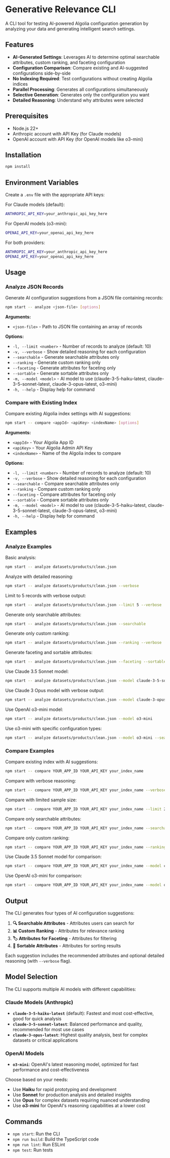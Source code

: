 # Generative Relevance CLI

A CLI tool for testing AI-powered Algolia configuration generation by analyzing your data and generating intelligent search settings.

## Features

- **AI-Generated Settings**: Leverages AI to determine optimal searchable attributes, custom ranking, and faceting configuration
- **Configuration Comparison**: Compare existing and AI-suggested configurations side-by-side
- **No Indexing Required**: Test configurations without creating Algolia indices
- **Parallel Processing**: Generates all configurations simultaneously
- **Selective Generation**: Generates only the configuration you want
- **Detailed Reasoning**: Understand why attributes were selected

## Prerequisites

- Node.js 22+
- Anthropic account with API Key (for Claude models)
- OpenAI account with API Key (for OpenAI models like o3-mini)

## Installation

```bash
npm install
```

## Environment Variables

Create a `.env` file with the appropriate API keys:

For Claude models (default):
```bash
ANTHROPIC_API_KEY=your_anthropic_api_key_here
```

For OpenAI models (o3-mini):
```bash
OPENAI_API_KEY=your_openai_api_key_here
```

For both providers:
```bash
ANTHROPIC_API_KEY=your_anthropic_api_key_here
OPENAI_API_KEY=your_openai_api_key_here
```

## Usage

### Analyze JSON Records

Generate AI configuration suggestions from a JSON file containing records:

```bash
npm start -- analyze <json-file> [options]
```

**Arguments:**
- `<json-file>` - Path to JSON file containing an array of records

**Options:**
- `-l, --limit <number>` - Number of records to analyze (default: 10)
- `-v, --verbose` - Show detailed reasoning for each configuration
- `--searchable` - Generate searchable attributes only
- `--ranking` - Generate custom ranking only
- `--faceting` - Generate attributes for faceting only
- `--sortable` - Generate sortable attributes only
- `-m, --model <model>` - AI model to use (claude-3-5-haiku-latest, claude-3-5-sonnet-latest, claude-3-opus-latest, o3-mini)
- `-h, --help` - Display help for command

### Compare with Existing Index

Compare existing Algolia index settings with AI suggestions:

```bash
npm start -- compare <appId> <apiKey> <indexName> [options]
```

**Arguments:**
- `<appId>` - Your Algolia App ID
- `<apiKey>` - Your Algolia Admin API Key
- `<indexName>` - Name of the Algolia index to compare

**Options:**
- `-l, --limit <number>` - Number of records to analyze (default: 10)
- `-v, --verbose` - Show detailed reasoning for each configuration
- `--searchable` - Compare searchable attributes only
- `--ranking` - Compare custom ranking only
- `--faceting` - Compare attributes for faceting only
- `--sortable` - Compare sortable attributes only
- `-m, --model <model>` - AI model to use (claude-3-5-haiku-latest, claude-3-5-sonnet-latest, claude-3-opus-latest, o3-mini)
- `-h, --help` - Display help for command

## Examples

### Analyze Examples

Basic analysis:
```bash
npm start -- analyze datasets/products/clean.json
```

Analyze with detailed reasoning:
```bash
npm start -- analyze datasets/products/clean.json --verbose
```

Limit to 5 records with verbose output:
```bash
npm start -- analyze datasets/products/clean.json --limit 5 --verbose
```

Generate only searchable attributes:
```bash
npm start -- analyze datasets/products/clean.json --searchable
```

Generate only custom ranking:
```bash
npm start -- analyze datasets/products/clean.json --ranking --verbose
```

Generate faceting and sortable attributes:
```bash
npm start -- analyze datasets/products/clean.json --faceting --sortable
```

Use Claude 3.5 Sonnet model:
```bash
npm start -- analyze datasets/products/clean.json --model claude-3-5-sonnet-latest
```

Use Claude 3 Opus model with verbose output:
```bash
npm start -- analyze datasets/products/clean.json --model claude-3-opus-latest --verbose
```

Use OpenAI o3-mini model:
```bash
npm start -- analyze datasets/products/clean.json --model o3-mini
```

Use o3-mini with specific configuration types:
```bash
npm start -- analyze datasets/products/clean.json --model o3-mini --searchable --ranking --verbose
```

### Compare Examples

Compare existing index with AI suggestions:
```bash
npm start -- compare YOUR_APP_ID YOUR_API_KEY your_index_name
```

Compare with verbose reasoning:
```bash
npm start -- compare YOUR_APP_ID YOUR_API_KEY your_index_name --verbose
```

Compare with limited sample size:
```bash
npm start -- compare YOUR_APP_ID YOUR_API_KEY your_index_name --limit 20 --verbose
```

Compare only searchable attributes:
```bash
npm start -- compare YOUR_APP_ID YOUR_API_KEY your_index_name --searchable
```

Compare only custom ranking:
```bash
npm start -- compare YOUR_APP_ID YOUR_API_KEY your_index_name --ranking --verbose
```

Use Claude 3.5 Sonnet model for comparison:
```bash
npm start -- compare YOUR_APP_ID YOUR_API_KEY your_index_name --model claude-3-5-sonnet-latest
```

Use OpenAI o3-mini for comparison:
```bash
npm start -- compare YOUR_APP_ID YOUR_API_KEY your_index_name --model o3-mini --verbose
```

## Output

The CLI generates four types of AI configuration suggestions:

1. **🔍 Searchable Attributes** - Attributes users can search for
2. **📊 Custom Ranking** - Attributes for relevance ranking
3. **🏷️ Attributes for Faceting** - Attributes for filtering
4. **🔀 Sortable Attributes** - Attributes for sorting results

Each suggestion includes the recommended attributes and optional detailed reasoning (with `--verbose` flag).

## Model Selection

The CLI supports multiple AI models with different capabilities:

### Claude Models (Anthropic)
- **`claude-3-5-haiku-latest`** (default): Fastest and most cost-effective, good for quick analysis
- **`claude-3-5-sonnet-latest`**: Balanced performance and quality, recommended for most use cases
- **`claude-3-opus-latest`**: Highest quality analysis, best for complex datasets or critical applications

### OpenAI Models
- **`o3-mini`**: OpenAI's latest reasoning model, optimized for fast performance and cost-effectiveness

Choose based on your needs:
- Use **Haiku** for rapid prototyping and development
- Use **Sonnet** for production analysis and detailed insights
- Use **Opus** for complex datasets requiring nuanced understanding
- Use **o3-mini** for OpenAI's reasoning capabilities at a lower cost

## Commands

- `npm start`: Run the CLI
- `npm run build`: Build the TypeScript code
- `npm run lint`: Run ESLint
- `npm test`: Run tests
